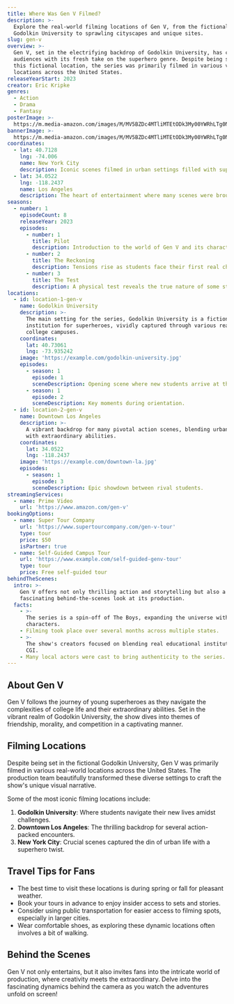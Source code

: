```yaml
---
title: Where Was Gen V Filmed?
description: >-
  Explore the real-world filming locations of Gen V, from the fictional world of
  Godolkin University to sprawling cityscapes and unique sites.
slug: gen-v
overview: >-
  Gen V, set in the electrifying backdrop of Godolkin University, has captivated
  audiences with its fresh take on the superhero genre. Despite being set in
  this fictional location, the series was primarily filmed in various vibrant
  locations across the United States.
releaseYearStart: 2023
creator: Eric Kripke
genres:
  - Action
  - Drama
  - Fantasy
posterImage: >-
  https://m.media-amazon.com/images/M/MV5BZDc4MTliMTEtODk3My00YWRhLTg0NTktZDJjMTRlMmY4ZmIxXkEyXkFqcGc@._V1_SX300.jpg
bannerImage: >-
  https://m.media-amazon.com/images/M/MV5BZDc4MTliMTEtODk3My00YWRhLTg0NTktZDJjMTRlMmY4ZmIxXkEyXkFqcGc@._V1_SX300.jpg
coordinates:
  - lat: 40.7128
    lng: -74.006
    name: New York City
    description: Iconic scenes filmed in urban settings filled with superhero excitement.
  - lat: 34.0522
    lng: -118.2437
    name: Los Angeles
    description: The heart of entertainment where many scenes were brought to life.
seasons:
  - number: 1
    episodeCount: 8
    releaseYear: 2023
    episodes:
      - number: 1
        title: Pilot
        description: Introduction to the world of Gen V and its characters.
      - number: 2
        title: The Reckoning
        description: Tensions rise as students face their first real challenge.
      - number: 3
        title: The Test
        description: A physical test reveals the true nature of some students.
locations:
  - id: location-1-gen-v
    name: Godolkin University
    description: >-
      The main setting for the series, Godolkin University is a fictional
      institution for superheroes, vividly captured through various real-world
      college campuses.
    coordinates:
      lat: 40.73061
      lng: -73.935242
    image: 'https://example.com/godolkin-university.jpg'
    episodes:
      - season: 1
        episode: 1
        sceneDescription: Opening scene where new students arrive at the university.
      - season: 1
        episode: 2
        sceneDescription: Key moments during orientation.
  - id: location-2-gen-v
    name: Downtown Los Angeles
    description: >-
      A vibrant backdrop for many pivotal action scenes, blending urban life
      with extraordinary abilities.
    coordinates:
      lat: 34.0522
      lng: -118.2437
    image: 'https://example.com/downtown-la.jpg'
    episodes:
      - season: 1
        episode: 3
        sceneDescription: Epic showdown between rival students.
streamingServices:
  - name: Prime Video
    url: 'https://www.amazon.com/gen-v'
bookingOptions:
  - name: Super Tour Company
    url: 'https://www.supertourcompany.com/gen-v-tour'
    type: tour
    price: $50
    isPartner: true
  - name: Self-Guided Campus Tour
    url: 'https://www.example.com/self-guided-genv-tour'
    type: tour
    price: Free self-guided tour
behindTheScenes:
  intro: >-
    Gen V offers not only thrilling action and storytelling but also a
    fascinating behind-the-scenes look at its production.
  facts:
    - >-
      The series is a spin-off of The Boys, expanding the universe with new
      characters.
    - Filming took place over several months across multiple states.
    - >-
      The show's creators focused on blending real educational institutions with
      CGI.
    - Many local actors were cast to bring authenticity to the series.
---
```


## About Gen V

Gen V follows the journey of young superheroes as they navigate the complexities of college life and their extraordinary abilities. Set in the vibrant realm of Godolkin University, the show dives into themes of friendship, morality, and competition in a captivating manner.

## Filming Locations

Despite being set in the fictional Godolkin University, Gen V was primarily filmed in various real-world locations across the United States. The production team beautifully transformed these diverse settings to craft the show's unique visual narrative.

Some of the most iconic filming locations include:

1. **Godolkin University**: Where students navigate their new lives amidst challenges.
2. **Downtown Los Angeles**: The thrilling backdrop for several action-packed encounters.
3. **New York City**: Crucial scenes captured the din of urban life with a superhero twist.

## Travel Tips for Fans

- The best time to visit these locations is during spring or fall for pleasant weather.
- Book your tours in advance to enjoy insider access to sets and stories.
- Consider using public transportation for easier access to filming spots, especially in larger cities.
- Wear comfortable shoes, as exploring these dynamic locations often involves a bit of walking.

## Behind the Scenes

Gen V not only entertains, but it also invites fans into the intricate world of production, where creativity meets the extraordinary. Delve into the fascinating dynamics behind the camera as you watch the adventures unfold on screen!

